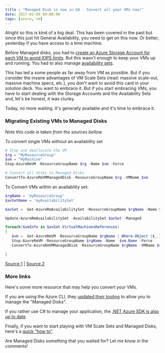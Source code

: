 ```yaml
---
title : "Managed Disk is now in GA - Convert all your VMs now!"
date: 2017-02-09 09:00:00
tags: [azure, vm]
---
```


Alright so this is kind of a big deal. This has been covered in the past but since this just hit General Availability, you need to get on this now. Or better, yesterday if you have access to a time machine.

Before Managed disks, you had to [create an Azure Storage Account for each VM to avoid IOPS limits](https://docs.microsoft.com/en-us/azure/virtual-machines/virtual-machines-windows-guidance-compute-single-vm?WT.mc_id=maximerouiller-blog-marouill#disk-and-storage-recommendations). But this wasn't enough to keep your VMs up and running. You had to also manage [availability sets](https://docs.microsoft.com/en-us/azure/virtual-machines/virtual-machines-windows-guidance-compute-single-vm?WT.mc_id=maximerouiller-blog-marouill#availability-considerations).

This has led a some people as far away from VM as possible. But if you consider the insane advantages of VM Scale Sets (read: massive scale-out, massive machine specs, etc.), you don't want to avoid this card in your solution deck. You want to embrace it. But if you start embracing VMs, you have to start dealing with the Storage Accounts and the Availability Sets and, let's be honest, it was clunky.

Today, no more waiting. It's generally available and it's time to embrace it.

### Migrating Existing VMs to Managed Disks
*Note this code is taken from the sources bellow.*

To convert single VMs without an availability set
```powershell
# Stop and deallocate the VM
$rg = "MyResourceGroup"
$vm = "MyMachine"
Stop-AzureRmVM -ResourceGroupName $rg -Name $vm -Force

# Convert all disks to Managed Disks
ConvertTo-AzureRmVMManagedDisk -ResourceGroupName $rg -VMName $vm
```

To Convert VMs within an availability set:
```powershell
$rgName = 'myResourceGroup'
$avSetName = 'myAvailabilitySet'

$avSet =  Get-AzureRmAvailabilitySet -ResourceGroupName $rgName -Name $avSetName

Update-AzureRmAvailabilitySet -AvailabilitySet $avSet -Managed

foreach($vmInfo in $avSet.VirtualMachinesReferences)
{
   $vm =  Get-AzureRmVM -ResourceGroupName $rgName | Where-Object {$_.Id -eq $vmInfo.id}
   Stop-AzureRmVM -ResourceGroupName $rgName -Name  $vm.Name -Force
   ConvertTo-AzureRmVMManagedDisk -ResourceGroupName $rgName -VMName $vm.Name

}
```

[Source 1](https://docs.microsoft.com/en-us/azure/virtual-machines/virtual-machines-windows-migrate-to-managed-disks?WT.mc_id=maximerouiller-blog-marouill)
|
[Source 2](https://docs.microsoft.com/en-us/azure/virtual-machines/virtual-machines-windows-convert-unmanaged-to-managed-disks?WT.mc_id=maximerouiller-blog-marouill#convert-existing-azure-vms-to-managed-disks-of-the-same-storage-type)

### More links

Here's some more resource that may help you convert your VMs.

If you are using the Azure CLI, they [updated their tooling](https://azure.microsoft.com/en-us/blog/azure-cli-managed-disks/?WT.mc_id=maximerouiller-blog-marouill) to allow you to manage the "Managed Disks".

If you rather use C# to manage your application, the [.NET Azure SDK is also up to date](https://azure.microsoft.com/en-us/blog/net-manage-azure-managed-disks/?WT.mc_id=maximerouiller-blog-marouill).

Finally, if you want to start playing with VM Scale Sets and Managed Disks, here's a [quick "how to"](https://docs.microsoft.com/en-us/azure/virtual-machine-scale-sets/virtual-machine-scale-sets-attached-disks?WT.mc_id=maximerouiller-blog-marouill).

Are Managed Disks something that you waited for? Let me know in the comments!
